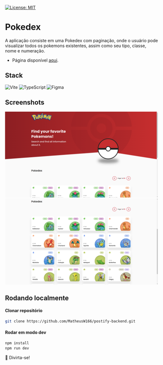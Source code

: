 [![License: MIT](https://img.shields.io/badge/License-MIT-yellow.svg)](https://github.com/MatheusW166/pokedex/edit/main/LICENCE)

# Pokedex

A aplicação consiste em uma Pokedex com paginação, onde o usuário pode visualizar todos os pokemons existentes, assim como seu tipo, classe, nome e numeração.
- Página disponível [aqui](https://pokedex-blush-three.vercel.app).

## Stack
![Vite](https://img.shields.io/badge/vite-%23646CFF.svg?style=for-the-badge&logo=vite&logoColor=white) ![TypeScript](https://img.shields.io/badge/typescript-%23007ACC.svg?style=for-the-badge&logo=typescript&logoColor=white) ![Figma](https://img.shields.io/badge/figma-%23F24E1E.svg?style=for-the-badge&logo=figma&logoColor=white)

## Screenshots

![Desktop_1](https://github.com/MatheusW166/pokedex/blob/main/refs/Desktop_1.png)
![Desktop_2](https://github.com/MatheusW166/pokedex/blob/main/refs/Desktop_2.png)

## Rodando localmente

#### Clonar repositório

```bash
git clone https://github.com/MatheusW166/postify-backend.git
```

#### Rodar em modo dev

```bash
npm install
npm run dev
```

🚀 Divirta-se!
